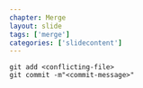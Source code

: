 ```yaml
---
chapter: Merge
layout: slide
tags: ['merge']
categories: ['slidecontent']
---
```

	git add <conflicting-file>
	git commit -m"<commit-message>"